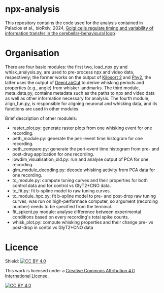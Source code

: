 # npx-analysis

This repository contains the code used for the analysis contained in Palacios et al., bioRxiv, 2024, [Golgi cells regulate timing and variability of information transfer in the cerebellar-behavioural loop]

[Golgi cells regulate timing and variability of information transfer in the cerebellar-behavioural loop]:https://www.biorxiv.org/content/10.1101/2024.07.10.602852v1.full.pdf

# Organisation
There are four basic modules: the first two, load_npx.py and whisk_analysis.py, are used to pre-process npx and video data, respectively; the former works on the output of [Kilosort 2] and [Phy2], the latter uses the output of [DeepLabCut] to derive whisking periods and properties (e.g., angle) from whisker landmarks. The third module, meta_data.py, contains metadata such as the paths to npx and video data as well as other information necessary for analysis. The fourth module, align_fun.py, is responsible for aligning neuronal and whisking data, and its functions are used in other modules.

Brief description of other modulels:
* raster_plot.py: generate raster plots from one whisking event for one recording.
* peth_module.py: generate the peri-event time histogram for one recording.
* peth_compare.py: generate the peri-event time histogram from pre- and post-drug application for one recording.
* lowdim_visualisation_old.py: run and analyse output of PCA for one recording.
* glm_module_decoding.py: decode whisking activity from PCA data for one recording.
* tc_module.py: compute tuning curves and their properties for both control data and for control vs GlyT2+CNO data.
* tc_fit.py: fit b-spline model to raw tuning curves.
* tc_module_hpc.py: fit b-spline model to pre- and post-drop raw tuning curves; was run on high-performace computer, so argument (recording number) needs to be specified from the terminal.
* fit_spkcnt.py module: analyse difference between experimental conditions based on every recording's total spike counts.
* whisk_plot.py: compute whisking properties and their change pre- vs post-drop in contol vs GlyT2+CNO data

[Kilosort 2]:https://github.com/MouseLand/Kilosort/tree/kilosort2
[Phy2]:https://github.com/cortex-lab/phy
[DeepLabCut]:http://www.mackenziemathislab.org/deeplabcut

# Licence
Shield: [![CC BY 4.0][cc-by-shield]][cc-by]

This work is licensed under a
[Creative Commons Attribution 4.0 International License][cc-by].

[![CC BY 4.0][cc-by-image]][cc-by]

[cc-by]: http://creativecommons.org/licenses/by/4.0/
[cc-by-image]: https://i.creativecommons.org/l/by/4.0/88x31.png
[cc-by-shield]: https://img.shields.io/badge/License-CC%20BY%204.0-lightgrey.svg



